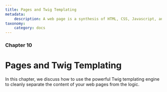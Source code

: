 ```yaml
---
title: Pages and Twig Templating
metadata:
    description: A web page is a synthesis of HTML, CSS, Javascript, and other types of media.  UserFrosting uses the powerful Twig templating engine to render web pages.
taxonomy:
    category: docs
---
```


### Chapter 10

# Pages and Twig Templating

In this chapter, we discuss how to use the powerful Twig templating engine to cleanly separate the content of your web pages from the logic.

